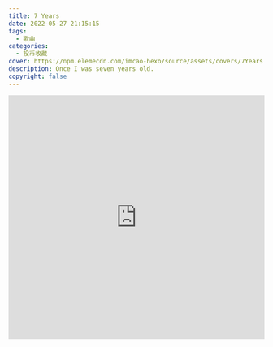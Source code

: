 ```yaml
---
title: 7 Years
date: 2022-05-27 21:15:15
tags:
  - 歌曲
categories:
  - 投币收藏
cover: https://npm.elemecdn.com/imcao-hexo/source/assets/covers/7Years.jpg
description: Once I was seven years old.
copyright: false
---
```


<iframe
  src="https://player.bilibili.com/player.html?aid=213952979&bvid=BV1Na411J7Jh&cid=718091836&page=1"
  scrolling="no"
  border="0"
  frameborder="no"
  width="100%"
  framespacing="0"
  allowfullscreen="true"
>
</iframe>

<style>
iframe {
  height: 480px;
}
@media (max-width: 768px) {
  iframe {
    height: 300px;
  }
}
@media (max-width: 480px) {
  iframe {
    height: 250px;
  }
}
</style>
